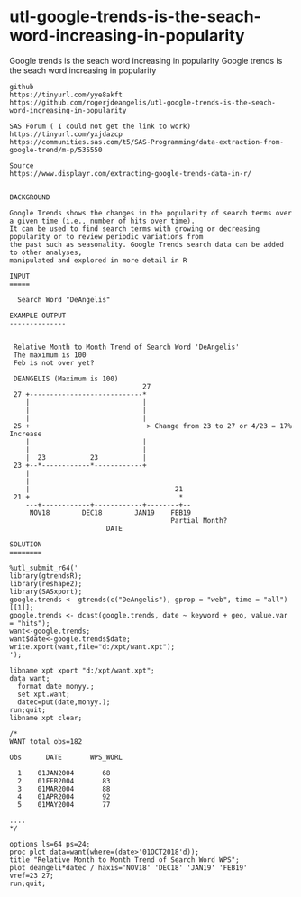 # utl-google-trends-is-the-seach-word-increasing-in-popularity
Google trends is the seach word increasing in popularity
    Google trends is the seach word increasing in popularity

    github
    https://tinyurl.com/yye8akft
    https://github.com/rogerjdeangelis/utl-google-trends-is-the-seach-word-increasing-in-popularity

    SAS Forum ( I could not get the link to work)
    https://tinyurl.com/yxjdazcp
    https://communities.sas.com/t5/SAS-Programming/data-extraction-from-google-trend/m-p/535550

    Source
    https://www.displayr.com/extracting-google-trends-data-in-r/


    BACKGROUND

    Google Trends shows the changes in the popularity of search terms over a given time (i.e., number of hits over time).
    It can be used to find search terms with growing or decreasing popularity or to review periodic variations from
    the past such as seasonality. Google Trends search data can be added to other analyses,
    manipulated and explored in more detail in R

    INPUT
    =====

      Search Word "DeAngelis"

    EXAMPLE OUTPUT
    --------------


     Relative Month to Month Trend of Search Word 'DeAngelis'
     The maximum is 100
     Feb is not over yet?

     DEANGELIS (Maximum is 100)
                                     27
     27 +----------------------------*
        |                            |
        |                            |
        |                            |
     25 +                             > Change from 23 to 27 or 4/23 = 17% Increase
        |                            |
        |                            |
        |  23           23           |
     23 +--*------------*------------+
        |
        |
        |                                    21
     21 +                                     *
        ---+------------+------------+--------+--
         NOV18        DEC18        JAN19    FEB19
                                            Partial Month?
                            DATE

    SOLUTION
    ========

    %utl_submit_r64('
    library(gtrendsR);
    library(reshape2);
    library(SASxport);
    google.trends <- gtrends(c("DeAngelis"), gprop = "web", time = "all")[[1]];
    google.trends <- dcast(google.trends, date ~ keyword + geo, value.var = "hits");
    want<-google.trends;
    want$date<-google.trends$date;
    write.xport(want,file="d:/xpt/want.xpt");
    ');

    libname xpt xport "d:/xpt/want.xpt";
    data want;
      format date monyy.;
      set xpt.want;
      datec=put(date,monyy.);
    run;quit;
    libname xpt clear;

    /*
    WANT total obs=182

    Obs      DATE       WPS_WORL

      1    01JAN2004       68
      2    01FEB2004       83
      3    01MAR2004       88
      4    01APR2004       92
      5    01MAY2004       77

    ....
    */

    options ls=64 ps=24;
    proc plot data=want(where=(date>'01OCT2018'd));
    title "Relative Month to Month Trend of Search Word WPS";
    plot deangeli*datec / haxis='NOV18' 'DEC18' 'JAN19' 'FEB19'
    vref=23 27;
    run;quit;

